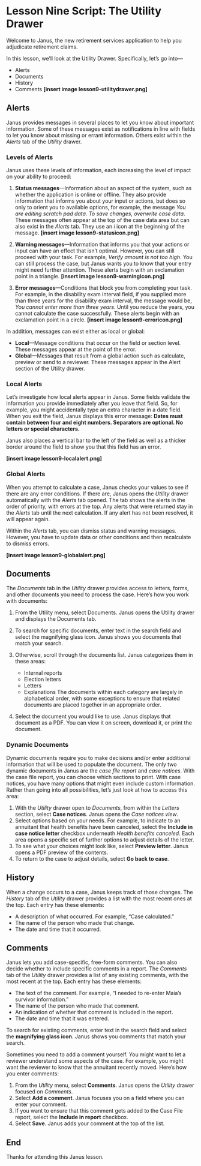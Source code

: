 # Lesson Nine Script: The Utility Drawer
Welcome to Janus, the new retirement services application to help you adjudicate retirement claims. 

In this lesson, we’ll look at the Utility Drawer. Specifically, let’s go into—
- Alerts
- Documents
- History
- Comments
**[insert image lesson9-utilitydrawer.png]**

## Alerts
Janus provides messages in several places to let you know about important information. Some of these messages exist as notifications in line with fields to let you know about missing or errant information. Others exist within the _Alerts_ tab of the _Utility_ drawer. 

### Levels of Alerts
Janus uses these levels of information, each increasing the level of impact on your ability to proceed:

1. **Status messages**—Information about an aspect of the system, such as whether the application is online or offline. They also provide information that informs you about your input or actions, but does so only to orient you to available options, for example, the message *You are editing scratch pad data. To save changes, overwrite case data*. These messages often appear at the top of the case data area but can also exist in the *Alerts* tab. They use an *i* icon at the beginning of the message. **[insert image lesson9-statusicon.png]**

2. **Warning messages**—Information that informs you that your actions or input can have an effect that isn’t optimal. However, you can still proceed with your task. For example, *Verify amount is not too high*. You can still process the case, but Janus wants you to know that your entry might need further attention. These alerts begin with an exclamation point in a triangle.  **[insert image lesson9-warningicon.png]**

3. **Error messages**—Conditions that block you from completing your task. For example, in the disability exam interval field, if you supplied more than three years for the disability exam interval, the message would be, *You cannot enter more than three years*. Until you reduce the years, you cannot calculate the case successfully. These alerts begin with an exclamation point in a circle. **[insert image lesson9-erroricon.png]**

In addition, messages can exist either as local or global:
- **Local**—Message conditions that occur on the field or section level. These messages appear at the point of the error.
- **Global**—Messages that result from a global action such as calculate, preview or send to a reviewer. These messages appear in the Alert section of the Utility drawer.

### Local Alerts
Let’s investigate how local alerts appear in Janus. Some fields validate the information you provide immediately after you leave that field. So, for example,  you might accidentally type an extra character in a date field. When you exit the field, Janus displays this error message: 
**Dates must contain between four and eight numbers. Separators are optional. No letters or special characters.**

Janus also places a vertical bar to the left of the field as well as a thicker border around the field to show you that this field has an error. 

**[insert image lesson9-localalert.png]**

### Global Alerts
When you attempt to calculate a case, Janus checks your values to see if there are any error conditions. 
If there are, Janus opens the *Utility* drawer automatically with the *Alerts* tab opened. The tab shows the alerts in the order of priority, with errors at the top. Any alerts that were returned stay in the *Alerts* tab until the next calculation. If any alert has not been resolved, it will appear again.

Within the *Alerts* tab, you can dismiss status and warning messages. However, you have to update data or other conditions and then recalculate to dismiss errors.

**[insert image lesson9-globalalert.png]**

## Documents
The *Documents* tab in the *Utility* drawer provides access to letters, forms, and other documents you need to process the case. Here’s how you work with documents:

1. From the Utility menu, select Documents. Janus opens the Utility drawer and displays the Documents tab.
2. To search for specific documents, enter text in the search field and select the magnifying glass icon. Janus shows you documents that match your search. 
3. Otherwise, scroll through the documents list. Janus categorizes them in these areas:
	- Internal reports
	- Election letters
	- Letters
	- Explanations
		The documents within each category are largely in alphabetical order, with some exceptions to ensure that related documents are placed together in an appropriate order.
		
4. Select the document you would like to use. Janus displays that document as a PDF. You can view it on screen, download it, or print the document.

### Dynamic Documents
Dynamic documents require you to make decisions and/or enter additional information that will be used to populate the document. The only two dynamic documents in Janus are the *case file report* and *case notices*. With the case file report, you can choose which sections to print. With case notices, you have many options that might even include custom information. Rather than going into all possibilities, let’s just look at how to access this area:

1. With the *Utility* drawer open to *Documents*, from within the *Letters* section, select **Case notices**. Janus opens the *Case notices view*.
2. Select options based on your needs. For example, to indicate to an annuitant that health benefits have been canceled, select the **Include in case notice letter** checkbox underneath *Health benefits canceled*. Each area opens a specific set of further options to adjust details of the letter.
3. To see what your choices might look like, select **Preview letter**. Janus opens a PDF preview of the contents.
4. To return to the case to adjust details, select **Go back to case**.

## History
When a change occurs to a case, Janus keeps track of those changes. The *History* tab of the *Utility* drawer provides a list with the most recent ones at the top. Each entry has these elements:

- A description of what occurred. For example, “Case calculated.”
- The name of the person who made that change.
- The date and time that it occurred.

## Comments
Janus lets you add case-specific, free-form comments. You can also decide whether to include specific comments in a report. The *Comments* tab of the *Utility* drawer provides a list of any existing comments, with the most recent at the top. Each entry has these elements:
- The text of the comment. For example, “I needed to re-enter Maia’s survivor information.”
- The name of the person who made that comment.
- An indication of whether that comment is included in the report.
- The date and time that it was entered.

To search for existing comments, enter text in the search field and select the **magnifying glass icon**. Janus shows you comments that match your search.

Sometimes you need to add a comment yourself. You might want to let a reviewer understand some aspects of the case. For example, you might want the reviewer to know that the annuitant recently moved. Here’s how you enter comments:
1. From the *Utility* menu, select **Comments**. Janus opens the *Utility* drawer focused on *Comments*.
2.  Select **Add a comment**. Janus focuses you on a field where you can enter your comment.
3. If you want to ensure that this comment gets added to the Case File report, select the **Include in report** checkbox. 
4. Select **Save**. Janus adds your comment at the top of the list. 

## End
Thanks for attending this Janus lesson.
